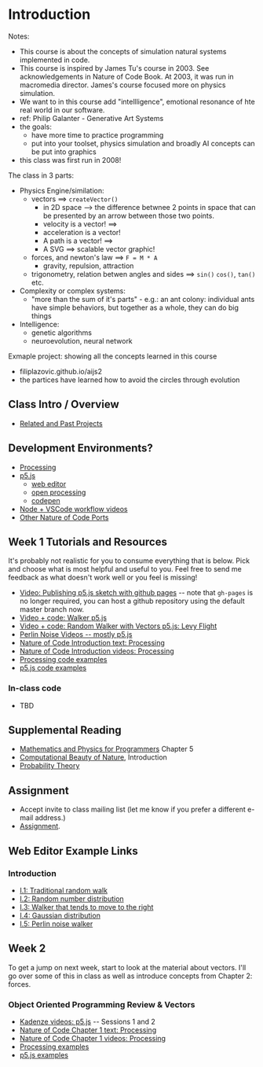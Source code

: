 # Introduction

Notes: 
- This course is about the concepts of simulation natural systems implemented in code.
- This course is inspired by James Tu's course in 2003. See acknowledgements in Nature of Code Book. At 2003, it was run in macromedia director. James's course focused more on physics simulation.
- We want to in this course add "intellligence", emotional resonance of hte real world in our software.
- ref: Philip Galanter - Generative Art Systems
- the goals:
  - have more time to practice programming
  - put into your toolset, physics simulation and broadly AI concepts can be put into graphics
- this class was first run in 2008!

The class in 3 parts:
- Physics Engine/similation:
  - vectors ==> `createVector()`
    - in 2D space --> the difference betwnee 2 points in space that can be presented by an arrow between those two points.
    - velocity is a vector! ==> 
    - acceleration is a vector!
    - A path is a vector! ==> 
    - A SVG ==> scalable vector graphic! 
  - forces, and newton's law ==> `F = M * A`
    - gravity, repulsion, attraction
  - trigonometry, relation betwen angles and sides ==> `sin()` `cos()`, `tan()` etc.
- Complexity or complex systems:
  - "more than the sum of it's parts" - e.g.: an ant colony: individual ants have simple behaviors, but together as a whole, they can do big things
- Intelligence:
  - genetic algorithms
  - neuroevolution, neural network

Exmaple project: showing all the concepts learned in this course 
- filiplazovic.github.io/aijs2
- the partices have learned how to avoid the circles through evolution



## Class Intro / Overview
* [Related and Past Projects](https://github.com/shiffman/The-Nature-of-Code-S14/wiki/Nature-of-Code-Related-and-Past-Projects)

## Development Environments?
* [Processing](http://www.processing.org)
* [p5.js](http://p5js.org)
   * [web editor](https://editor.p5js.org/)
   * [open processing](https://www.openprocessing.org/)
   * [codepen](https://codepen.io/)
* [Node + VSCode workflow videos](https://www.youtube.com/playlist?list=PLRqwX-V7Uu6Zu_uqEA6NqhLzKLACwU74X)
* [Other Nature of Code Ports](https://github.com/nature-of-code/noc-examples-processing/blob/master/README.md)

## Week 1 Tutorials and Resources

It's probably not realistic for you to consume everything that is below. Pick and choose what is most helpful and useful to you. Feel free to send me feedback as what doesn't work well or you feel is missing!

* [Video: Publishing p5.js sketch with github pages](https://www.youtube.com/watch?v=8HPYsDTk17A) -- note that `gh-pages` is no longer required, you can host a github repository using the default master branch now.
* [Video + code: Walker p5.js](https://thecodingtrain.com/CodingChallenges/052-random-walk.html)
* [Video + code: Random Walker with Vectors p5.js: Levy Flight](https://thecodingtrain.com/CodingChallenges/053-random-walk-levy.html)
* [Perlin Noise Videos -- mostly p5.js](https://www.youtube.com/playlist?list=PLRqwX-V7Uu6bgPNQAdxQZpJuJCjeOr7VD)
* [Nature of Code Introduction text: Processing](http://natureofcode.com/book/introduction/)
* [Nature of Code Introduction videos: Processing](https://www.youtube.com/playlist?list=PLRqwX-V7Uu6YVljJvFRCyRM6mmF5wMPeE)
* [Processing code examples](https://github.com/nature-of-code/The-Nature-of-Code-Examples/tree/master/introduction)
* [p5.js code examples](https://github.com/nature-of-code/The-Nature-of-Code-Examples-p5.js/tree/master/chp00_introduction)

### In-class code
* TBD

## Supplemental Reading
* [Mathematics and Physics for Programmers](http://amzn.to/2Fhooq7) Chapter 5
* [Computational Beauty of Nature](http://amzn.to/2Gk3WpQ), Introduction
* [Probability Theory](http://www.probabilitytheory.info/)

## Assignment
* Accept invite to class mailing list (let me know if you prefer a different e-mail address.)
* [Assignment](https://github.com/shiffman/NOC-S19/wiki/Homework-1).

## Web Editor Example Links

### Introduction
* [I.1: Traditional random walk](http://editor.p5js.org/natureofcode/sketches/Hk4LOoSvx)
* [I.2: Random number distribution](http://editor.p5js.org/natureofcode/sketches/BJHTAHUwe)
* [I.3: Walker that tends to move to the right](http://editor.p5js.org/natureofcode/sketches/SkPQJIUwx)
* [I.4: Gaussian distribution](http://editor.p5js.org/natureofcode/sketches/S120y8Uwx)
* [I.5: Perlin noise walker](http://editor.p5js.org/natureofcode/sketches/SkuNg88Dx)

## Week 2

To get a jump on next week, start to look at the material about vectors. I'll go over some of this in class as well as introduce concepts from Chapter 2: forces.

### Object Oriented Programming Review & Vectors
* [Kadenze videos: p5.js](https://www.kadenze.com/courses/the-nature-of-code/info) -- Sessions 1 and 2
* [Nature of Code Chapter 1 text: Processing](http://natureofcode.com/book/chapter-1-vectors/)
* [Nature of Code Chapter 1 videos: Processing](https://www.youtube.com/playlist?list=PLRqwX-V7Uu6ZwSmtE13iJBcoI-r4y7iEc)
* [Processing examples](https://github.com/shiffman/The-Nature-of-Code-Examples/tree/master/chp1_vectors)
* [p5.js examples](https://github.com/shiffman/The-Nature-of-Code-Examples-p5.js/tree/master/chp01_vectors)
